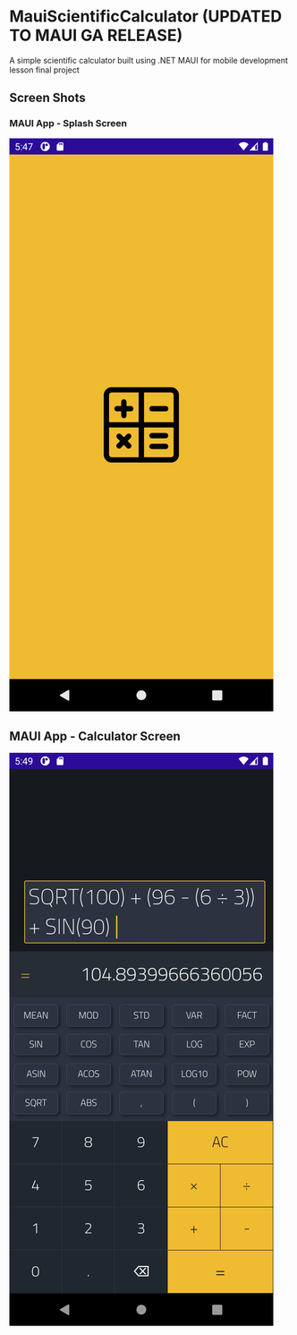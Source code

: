 # MauiScientificCalculator (UPDATED TO MAUI GA RELEASE)
A simple scientific calculator built using .NET MAUI for mobile development lesson final project



## Screen Shots

### MAUI App - Splash Screen
![MAUI App - Splash Screen](SplashScreen.png)

## MAUI App - Calculator Screen
![MAUI App - Calculator Screen](CalcScreen.png)
